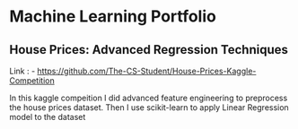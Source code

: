 # Machine Learning Portfolio

## House Prices: Advanced Regression Techniques

Link : - https://github.com/The-CS-Student/House-Prices-Kaggle-Competition

In this kaggle compeition I did advanced feature engineering to preprocess </br>
the house prices dataset. Then I use scikit-learn to apply Linear Regression </br>
model to the dataset
